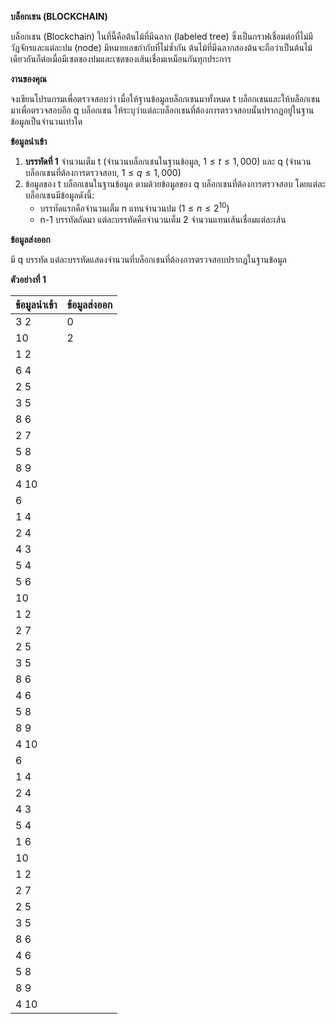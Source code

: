**บล็อกเชน (BLOCKCHAIN)**

บล็อกเชน (Blockchain) ในที่นี้คือต้นไม้ที่มีฉลาก (labeled tree) ซึ่งเป็นกราฟเชื่อมต่อที่ไม่มีวัฏจักรและแต่ละปม (node) มีหมายเลขกำกับที่ไม่ซ้ำกัน ต้นไม้ที่มีฉลากสองต้นจะถือว่าเป็นต้นไม้เดียวกันก็ต่อเมื่อมีเซตของปมและเซตของเส้นเชื่อมเหมือนกันทุกประการ

**งานของคุณ**

จงเขียนโปรแกรมเพื่อตรวจสอบว่า เมื่อให้ฐานข้อมูลบล็อกเชนมาทั้งหมด t บล็อกเชนและให้บล็อกเชนมาเพื่อตรวจสอบอีก q บล็อกเชน ให้ระบุว่าแต่ละบล็อกเชนที่ต้องการตรวจสอบนั้นปรากฏอยู่ในฐานข้อมูลเป็นจำนวนเท่าใด

**ข้อมูลนำเข้า**

1.  **บรรทัดที่ 1** จำนวนเต็ม t (จำนวนบล็อกเชนในฐานข้อมูล, $1 \le t \le 1,000$) และ q (จำนวนบล็อกเชนที่ต้องการตรวจสอบ, $1 \le q \le 1,000$)
2.  ข้อมูลของ t บล็อกเชนในฐานข้อมูล ตามด้วยข้อมูลของ q บล็อกเชนที่ต้องการตรวจสอบ โดยแต่ละบล็อกเชนมีข้อมูลดังนี้:
    * บรรทัดแรกคือจำนวนเต็ม n แทนจำนวนปม ($1 \le n \le 2^{10}$)
    * n-1 บรรทัดถัดมา แต่ละบรรทัดคือจำนวนเต็ม 2 จำนวนแทนเส้นเชื่อมแต่ละเส้น

**ข้อมูลส่งออก**

มี q บรรทัด แต่ละบรรทัดแสดงจำนวนที่บล็อกเชนที่ต้องการตรวจสอบปรากฏในฐานข้อมูล

**ตัวอย่างที่ 1**

| ข้อมูลนำเข้า | ข้อมูลส่งออก |
| :--- | :--- |
| 3 2 | 0 |
| 10 | 2 |
| 1 2 | |
| 6 4 | |
| 2 5 | |
| 3 5 | |
| 8 6 | |
| 2 7 | |
| 5 8 | |
| 8 9 | |
| 4 10 | |
| 6 | |
| 1 4 | |
| 2 4 | |
| 4 3 | |
| 5 4 | |
| 5 6 | |
| 10 | |
| 1 2 | |
| 2 7 | |
| 2 5 | |
| 3 5 | |
| 8 6 | |
| 4 6 | |
| 5 8 | |
| 8 9 | |
| 4 10 | |
| 6 | |
| 1 4 | |
| 2 4 | |
| 4 3 | |
| 5 4 | |
| 1 6 | |
| 10 | |
| 1 2 | |
| 2 7 | |
| 2 5 | |
| 3 5 | |
| 8 6 | |
| 4 6 | |
| 5 8 | |
| 8 9 | |
| 4 10 | |